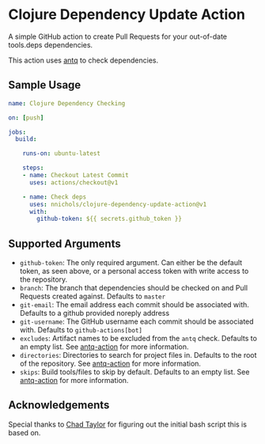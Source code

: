 # Clojure Dependency Update Action

A simple GitHub action to create Pull Requests for your out-of-date tools.deps dependencies.

This action uses [antq](https://github.com/liquidz/antq) to check dependencies.

## Sample Usage

```yml
name: Clojure Dependency Checking

on: [push]

jobs:
  build:

    runs-on: ubuntu-latest

    steps:
    - name: Checkout Latest Commit
      uses: actions/checkout@v1

    - name: Check deps
      uses: nnichols/clojure-dependency-update-action@v1
      with:
        github-token: ${{ secrets.github_token }}
```

## Supported Arguments

* `github-token`: The only required argument. Can either be the default token, as seen above, or a personal access token with write access to the repository.
* `branch`: The branch that dependencies should be checked on and Pull Requests created against. Defaults to `master`
* `git-email`: The email address each commit should be associated with. Defaults to a github provided noreply address
* `git-username`: The GitHub username each commit should be associated with. Defaults to `github-actions[bot]`
* `excludes`: Artifact names to be excluded from the `antq` check. Defaults to an empty list. See [antq-action](https://github.com/liquidz/antq-action#inputs) for more information.
* `directories`: Directories to search for project files in. Defaults to the root of the repository. See [antq-action](https://github.com/liquidz/antq-action#inputs) for more information.
* `skips`: Build tools/files to skip by default. Defaults to an empty list. See [antq-action](https://github.com/liquidz/antq-action#inputs) for more information.

## Acknowledgements

Special thanks to [Chad Taylor](https://github.com/tessellator) for figuring out the initial bash script this is based on.
